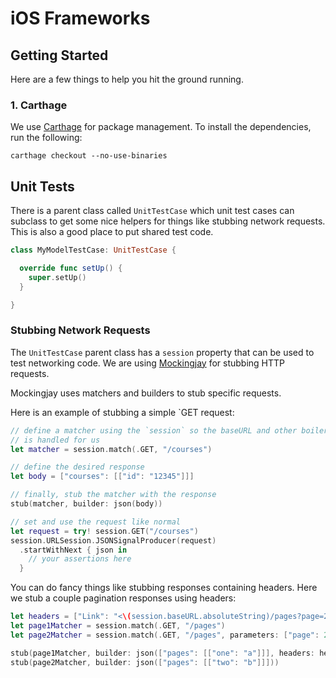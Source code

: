 iOS Frameworks
==============

## Getting Started

Here are a few things to help you hit the ground running.

### 1. Carthage

We use [Carthage](https://github.com/Carthage/Carthage) for package management.
To install the dependencies, run the following:

```
carthage checkout --no-use-binaries
```

## Unit Tests

There is a parent class called `UnitTestCase` which unit test cases can
subclass to get some nice helpers for things like stubbing network requests.
This is also a good place to put shared test code.

```swift
class MyModelTestCase: UnitTestCase {

  override func setUp() {
    super.setUp()
  }

}
```

### Stubbing Network Requests

The `UnitTestCase` parent class has a `session` property that can be used to
test networking code. We are using [Mockingjay](https://github.com/kylef/Mockingjay)
for stubbing HTTP requests.

Mockingjay uses matchers and builders to stub specific requests.

Here is an example of stubbing a simple `GET request:

```swift
// define a matcher using the `session` so the baseURL and other boilerplate
// is handled for us
let matcher = session.match(.GET, "/courses")

// define the desired response
let body = ["courses": [["id": "12345"]]]

// finally, stub the matcher with the response
stub(matcher, builder: json(body))

// set and use the request like normal
let request = try! session.GET("/courses")
session.URLSession.JSONSignalProducer(request)
  .startWithNext { json in
    // your assertions here
  }
```

You can do fancy things like stubbing responses containing headers. Here we
stub a couple pagination responses using headers:

```swift
let headers = ["Link": "<\(session.baseURL.absoluteString)/pages?page=2&per_page=99>; rel=\"next\""]
let page1Matcher = session.match(.GET, "/pages")
let page2Matcher = session.match(.GET, "/pages", parameters: ["page": 2])

stub(page1Matcher, builder: json(["pages": [["one": "a"]]], headers: headers))
stub(page2Matcher, builder: json(["pages": [["two": "b"]]]))
```
